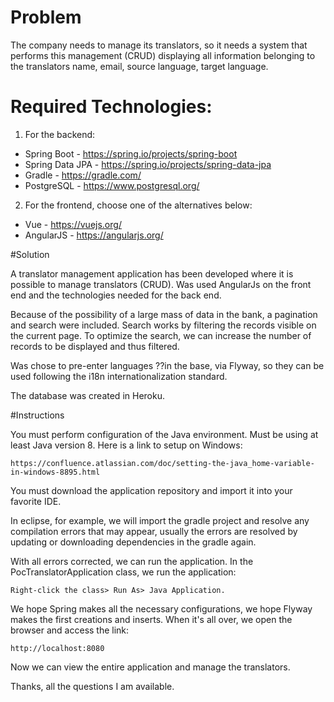 # Problem

The company needs to manage its translators, so it needs a system that performs this management (CRUD) displaying all information belonging to the translators name, email, source language, target language.

# Required Technologies:

1) For the backend:
* Spring Boot - https://spring.io/projects/spring-boot
* Spring Data JPA - https://spring.io/projects/spring-data-jpa
* Gradle - https://gradle.com/
* PostgreSQL - https://www.postgresql.org/

2) For the frontend, choose one of the alternatives below:
* Vue - https://vuejs.org/
* AngularJS - https://angularjs.org/

#Solution

A translator management application has been developed where it is possible to manage translators (CRUD). Was used AngularJs on the front end and the technologies needed for the back end.

Because of the possibility of a large mass of data in the bank, a pagination and search were included.
Search works by filtering the records visible on the current page. To optimize the search, we can increase the number of records to be displayed and thus filtered.

Was chose to pre-enter languages ??in the base, via Flyway, so they can be used following the i18n internationalization standard.

The database was created in Heroku.

#Instructions

You must perform configuration of the Java environment.
Must be using at least Java version 8.
Here is a link to setup on Windows:

```shell
https://confluence.atlassian.com/doc/setting-the-java_home-variable-in-windows-8895.html
```

You must download the application repository and import it into your favorite IDE.

In eclipse, for example, we will import the gradle project and resolve any compilation errors that may appear, usually the errors are resolved by updating or downloading dependencies in the gradle again.

With all errors corrected, we can run the application.
In the PocTranslatorApplication class, we run the application:

```shell
Right-click the class> Run As> Java Application.
```

We hope Spring makes all the necessary configurations, we hope Flyway makes the first creations and inserts.
When it's all over, we open the browser and access the link: 

```shell
http://localhost:8080
```

Now we can view the entire application and manage the translators.

Thanks, all the questions I am available.
